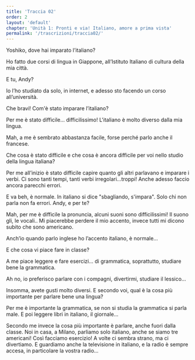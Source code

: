 ```yaml
---
title: 'Traccia 02'
order: 2
layout: 'default'
chapter: 'Unità 1: Pronti e via! Italiano, amore a prima vista'
permalink: '/trascrizioni/traccia02/'
---
```


Yoshiko, dove hai imparato l’italiano?

Ho fatto due corsi di lingua in Giappone, all’Istituto Italiano di cultura della mia città.

E tu, Andy?

Io l’ho studiato da solo, in internet, e adesso sto facendo un corso all’università.

Che bravi! Com'è stato imparare l’italiano?

Per me è stato difficile... difficilissimo! L'italiano è molto diverso dalla mia lingua.

Mah, a me è sembrato abbastanza facile, forse perché parlo anche il francese.

Che cosa è stato difficile e che cosa è ancora difficile per voi nello studio della
lingua italiana?

Per me all’inizio è stato difficile capire quanto gli altri parlavano e imparare i verbi. Ci sono tanti tempi, tanti verbi irregolari...troppi! Anche adesso faccio ancora parecchi errori.

E va beh, è normale. In italiano si dice "sbagliando, s'impara". Solo chi non parla non fa errori. Andy, e per te?

Mah, per me è difficile la pronuncia, alcuni suoni sono difficilissimi! Il suono gli, le vocali.. Mi piacerebbe perdere il mio accento, invece tutti mi dicono subito che sono americano.

Anch’io quando parlo inglese ho l’accento italiano, è normale...

E che cosa vi piace fare in classe?

A me piace leggere e fare esercizi... di grammatica, soprattutto, studiare bene la
grammatica.

Ah no, io preferisco parlare con i compagni, divertirmi, studiare il
lessico...

Insomma, avete gusti molto diversi. E secondo voi, qual è la cosa più importante per parlare bene una lingua?

Per me è importante la grammatica, se non si studia la grammatica si parla male. E poi leggere libri in italiano, il
giornale...

Secondo me invece la cosa più importante è parlare, anche fuori dalla classe. Noi in casa, a Milano, parliamo solo italiano, anche se siamo tre americani! Così facciamo esercizio! A volte ci sembra strano, ma ci divertiamo. E guardiamo anche la televisione in italiano, e la radio è sempre accesa, in particolare la vostra radio…
